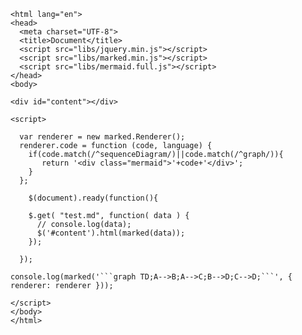  
    <html lang="en">
    <head>
      <meta charset="UTF-8">
      <title>Document</title>
      <script src="libs/jquery.min.js"></script>
      <script src="libs/marked.min.js"></script>
      <script src="libs/mermaid.full.js"></script>
    </head>
    <body>

    <div id="content"></div>

    <script>

      var renderer = new marked.Renderer();
      renderer.code = function (code, language) {
        if(code.match(/^sequenceDiagram/)||code.match(/^graph/)){
           return '<div class="mermaid">'+code+'</div>';
        }
      };

        $(document).ready(function(){

        $.get( "test.md", function( data ) {
          // console.log(data);
          $('#content').html(marked(data));
        });

      });

    console.log(marked('```graph TD;A-->B;A-->C;B-->D;C-->D;```', { renderer: renderer }));

    </script>
    </body>
    </html>
